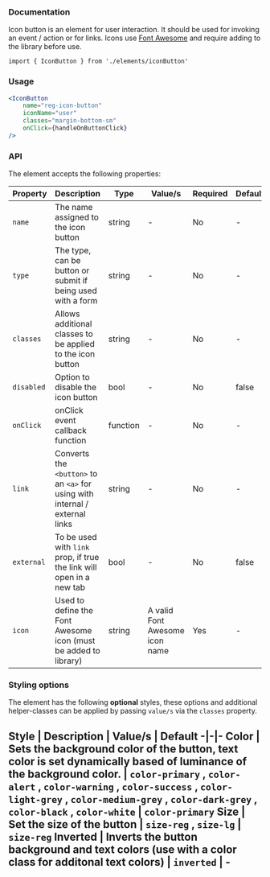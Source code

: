 ### Documentation

Icon button is an element for user interaction. It should be used for invoking an event / action or for links. Icons use [Font Awesome](https://fontawesome.com/) and require adding to the library before use.

`import { IconButton } from './elements/iconButton'`

### Usage

```jsx
<IconButton 
	name="reg-icon-button" 
	iconName="user" 
	classes="margin-bottom-sm" 
	onClick={handleOnButtonClick}
/> 
```

### API

The element accepts the following properties:

Property | Description | Type | Value/s | Required | Default
-|-|-|-|-|-
`name` | The name assigned to the icon button | string | - | No | -
`type` | The type, can be button or submit if being used with a form | string | - | No | -
`classes` | Allows additional classes to be applied to the icon button | string | - | No | -
`disabled` | Option to disable the icon button | bool | - | No | false
`onClick` | onClick event callback function | function | - | No | -
`link` | Converts the `<button>` to an `<a>` for using with internal / external links | string | - | No | -
`external` | To be used with `link` prop, if true the link will open in a new tab | bool | - | No | false
`icon` | Used to define the Font Awesome icon (must be added to library) | string | A valid Font Awesome icon name | Yes | -

### Styling options

The element has the following **optional** styles, these options and additional helper-classes can be applied by passing `value/s` via the `classes` property.

Style | Description | Value/s | Default
-|-|-
Color | Sets the background color of the button, text color is set dynamically based of luminance of the background color. | `color-primary` , `color-alert` , `color-warning` , `color-success` , `color-light-grey` , `color-medium-grey` , `color-dark-grey` , `color-black` , `color-white` | `color-primary`
Size | Set the size of the button | `size-reg` , `size-lg` | `size-reg`
Inverted | Inverts the button background and text colors (use with a color class for additonal text colors) | `inverted` | -
---